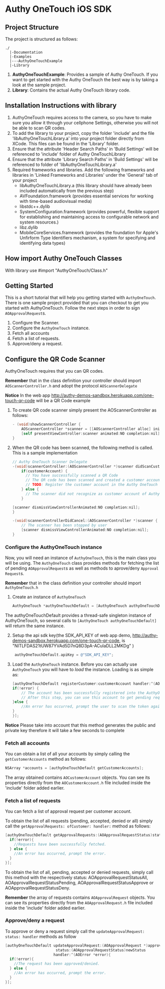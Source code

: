 Authy OneTouch iOS SDK
=========

## Project Structure

The project is structured as follows:

    ./
	  |-Documentation
	  |-Examples
   	  |---AuthyOneTouchExample
   	  |-Library

1. **AuthyOneTouchExample**: Provides a sample of Authy OneTouch. If you want to get started with the Authy OneTouch the best way is by taking a look at the sample project.
2. **Library**: Contains the actual Authy OneTouch library code.

## Installation Instructions with library
1. AuthyOneTouch requires access to the camera, so you have to make sure you allow it through your cellphone Settings, otherwise you will not be able to scan QR codes.
2. To add the library to your project, copy the folder 'include' and the file 'libAuthyOneTouchLibrary.a' into your project folder directly from XCode. This files can be found in the 'Library' folder.
3. Ensure that the attribute 'Header Search Paths' in 'Build Settings' will be referenced to 'include' folder of Authy OneTouchLibrary
4. Ensure that the attribute 'Library Search Paths' in 'Build Settings' will be referenced to folder of 'libAuthyOneTouchLibrary.a'
5. Required frameworks and libraries. Add the following frameworks and libraries in 'Linked Frameworks and Libraries' under the 'General' tab of your project
    - libAuthyOneTouchLibrary.a (this library should have already been included automatically from the previous step)
    - AVFoundation.framework (provides essential services for working with time-based audiovisual media)
    - libstdc++.dylib
    - SystemConfiguration.framework (provides powerful, flexible support for establishing and maintaining access to configurable network and system resources.)
    - libz.dylib
    - MobileCoreServices.framework (provides the foundation for Apple's Unfirform Type Identifiers mechanism, a system for specifying and identifying data types)

## How import Authy OneTouch Classes
With library use #import "AuthyOneTouch/Class.h"

## Getting Started
This is a short tutorial that will help you getting started with `AuthyOneTouch`. There is one sample project provided that you can checkout to get you started with AuthyOneTouch. Follow the next steps in order to sign `AOApprovalRequest`s.

1. Configure the Scanner.
2. Configure the `AuthyOneTouch` instance.
3. Fetch all accounts
4. Fetch a list of requests.
5. Approve/deny a request.

## Configure the QR Code Scanner
AuthyOneTouch requires that you can QR codes.

**Remember** that in the class definition your controller should import `AOScannerController.h` and adopt the protocol `AOScannerDelegate`

**Notice** In the web app http://authy-demos-sandbox.herokuapp.com/one-touch-qr-code will be a QR Code example

1. To create QR code scanner simply present the AOScannerController as follows:

    ```objectiveC
    - (void)showScannerController {
        AOScannerController *scanner = [[AOScannerController alloc] initWithDelegate:self];
        [self presentViewController:scanner animated:NO completion:nil];
    }
    ```

2. When the QR code has been scanned, the following method is called. This is a sample implementation

    ```objectiveC
    // Authy OneTouch Scanner Delegate
    -(void)scannerController:(AOScannerController *)scanner didScanCustomerAccount:(AOCustomerAccount *) customerAccount{
        if(customerAccount) {
          // You have successfully scanned a QR Code
          // The QR code has been scanned and created a customer account
          // TODO: Register the customer account in the Authy OneTouch server
        } else {
          // The scanner did not recognize as customer account of Authy OneTouch
        }

    [scanner dismissViewControllerAnimated:NO completion:nil];
    }

    -(void)scannerControllerDidCancel:(AOScannerController *)scanner {
        // The scanner has been stopped by user
        [scanner dismissViewControllerAnimated:NO completion:nil];
    }
    ```

### Configure the AuthyOneTouch instance
Now, you will need an instance of `AuthyOneTouch`, this is the main class you will be using. The `AuthyOneTouch` class provides methods for fetching the list of pending `AOApprovalRequest`s as well as methods to aprove/deny `Approval Request`s.

**Remember** that in the class definition your controller should import `AuthyOneTouch.h`

1. Create an instance of `AuthyOneTouch`

    ```objectiveC
    AuthyOneTouch *authyOneTouchDefault = [AuthyOneTouch authyOneTouchDefault];
    ```

  The authyOneTouchDefault provides a thread-safe singleton instance of AuthyOneTouch, so several calls to `[AuthyOneTouch authyOneTouchDefault]` will return the same instance.

2. Setup the api sdk key(the SDK_API_KEY of web app demo, http://authy-demos-sandbox.herokuapp.com/one-touch-qr-code, is "NITLFDAS21tUW87YVAd5D7nQ8D3pA-ACulaDLL2MKDg" )

   ```objectiveC
    authyOneTouchDefault.apiKey = @"SDK_API_KEY";
    ```

3. Load the `AuthyOneTouch` instance. Before you can actually use `AuthyOneTouch` you will have to *load* the instance. Loading is as simple as:

    ```objectiveC
    [authyOneTouchDefault registerCustomer:customerAccount handler:^(AOError *error){
    if(!error) {
        // The account has been successfully registered into the AuthyOneTouch server.
        // After this step, you can use this account to get pending requests and approve/deny it
    }else {
        //An error has occurred, prompt the user to scan the token again.
    }
    }];
    ```

**Notice** Please take into account that this method generates the public and private key therefore it will take a few seconds to complete

### Fetch all accounts
You can obtain a list of all your accounts by simply calling the `getCustomerAccounts` method as follows:

```objectiveC
NSArray *accounts = [authyOneTouchDefault getCustomerAccounts];
```
The array obtained contains `AOCustomerAccount` objects. You can see its properties directly from the `AOCustomerAccount.h` file included inside the 'include' folder added earlier.

### Fetch a list of requests
You can fetch a list of approval request per customer account.

To obtain the list of all requests (pending, accepted, denied or all) simply call the `getApprovalRequests: ofCustomer: handler:` method as follows:

  ```objectiveC
  [authyOneTouchDefault getApprovalRequests:(AOApprovalRequestStatus)status ofCustomer:(AOCustomerAccount *)customerAccount handler:^(NSArray *array, AOError *error){
    if(!error){
      //Requests have been successfully fetched.
    } else {
      //An error has occurred, prompt the error.
    }
  }];
  ```

  To obtain the list of all, pending, accepted or denied requests, simply call this method with the respectively status: AOApprovalRequestStatusAll, AOApprovalRequestStatusPending, AOApprovalRequestStatusApprove or AOApprovalRequestStatusDeny.


**Remember** the array of requests contains `AOApprovalRequest` objects. You can see its properties directly from the `AOApprovalRequest.h` file included inside the 'include' folder added earlier.

### Approve/deny a request
To approve or deny a request simply call the `updateApprovalRequest: status: handler` methods as follow

```objectiveC
[authyOneTouchDefault updateApprovalRequest:(AOApprovalRequest *)approvalRequest
                       status:(AOApprovalRequestStatus)newStatus
                      handler:^(AOError *error){
  if(!error){
    //The request has been approved/denied.
  } else {
    //An error has occurred, prompt the error.
  }
}];
```
